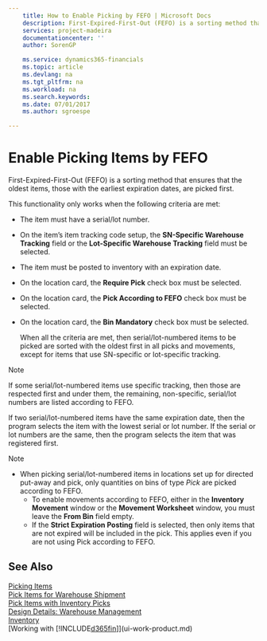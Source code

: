 ```yaml
---
    title: How to Enable Picking by FEFO | Microsoft Docs
    description: First-Expired-First-Out (FEFO) is a sorting method that ensures that the oldest items, those with the earliest expiration dates, are picked first.
    services: project-madeira
    documentationcenter: ''
    author: SorenGP

    ms.service: dynamics365-financials
    ms.topic: article
    ms.devlang: na
    ms.tgt_pltfrm: na
    ms.workload: na
    ms.search.keywords:
    ms.date: 07/01/2017
    ms.author: sgroespe

---
```

# Enable Picking Items by FEFO
First-Expired-First-Out (FEFO) is a sorting method that ensures that the oldest items, those with the earliest expiration dates, are picked first.  

 This functionality only works when the following criteria are met:  

- The item must have a serial/lot number.  
- On the item’s item tracking code setup, the **SN-Specific Warehouse Tracking** field or the **Lot-Specific Warehouse Tracking** field must be selected.  
- The item must be posted to inventory with an expiration date.  
- On the location card, the **Require Pick** check box must be selected.  
- On the location card, the **Pick According to FEFO** check box must be selected.  
- On the location card, the **Bin Mandatory** check box must be selected.  

  When all the criteria are met, then serial/lot-numbered items to be picked are sorted with the oldest first in all picks and movements, except for items that use SN-specific or lot-specific tracking.  

> [!NOTE]  
>  If some serial/lot-numbered items use specific tracking, then those are respected first and under them, the remaining, non-specific, serial/lot numbers are listed according to FEFO.  

 If two serial/lot-numbered items have the same expiration date, then the program selects the item with the lowest serial or lot number. If the serial or lot numbers are the same, then the program selects the item that was registered first.  

> [!NOTE]
> - When picking serial/lot-numbered items in locations set up for directed put-away and pick, only quantities on bins of type *Pick* are picked according to FEFO.  
>   -   To enable movements according to FEFO, either in the **Inventory Movement** window or the **Movement Worksheet** window, you must leave the **From Bin** field empty.  
>   -   If the **Strict Expiration Posting** field is selected, then only items that are not expired will be included in the pick. This applies even if you are not using Pick according to FEFO.  

## See Also  
[Picking Items](warehouse-pick-items.md)   
[Pick Items for Warehouse Shipment](warehouse-how-to-pick-items-for-warehouse-shipment.md)   
[Pick Items with Inventory Picks](warehouse-how-to-pick-items-with-inventory-picks.md)   
[Design Details: Warehouse Management](design-details-warehouse-management.md)  
[Inventory](inventory-manage-inventory.md)  
[Working with [!INCLUDE[d365fin](includes/d365fin_md.md)]](ui-work-product.md)

